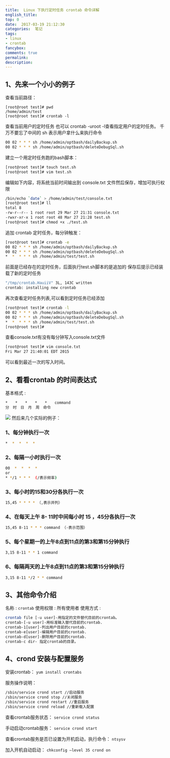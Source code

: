 ```yaml
---
title:  Linux 下执行定时任务 crontab 命令详解
english_title:
top: 0
date:  2017-03-19 21:12:30
categories:  笔记
tags:
- linux
- crontab
fancybox:
comments: true
permalink:
description: 
---
```

## 1、先来一个小小的例子
查看当前路径：
```
[root@root test]# pwd
/home/admin/test 
[root@root test]# crontab -l
```

<!--more-->

查看当前用户的定时任务 也可以 crontab -uroot -l查看指定用户的定时任务。
千万不要忘了中间的 sh 表示用户拿什么来执行命令

```bash
00 02 * * * sh /home/admin/optbash/dailyBackup.sh
00 02 * * * sh /home/admin/optbash/deleteDebugSql.sh
```
建立一个用定时任务跑的bash脚本：

```bash
[root@root test]# touch test.sh
[root@root test]# vim test.sh
```
编辑如下内容，将系统当前时间输出到 console.txt 文件然后保存，增加可执行权限

```bash
/bin/echo `date` > /home/admin/test/console.txt
[root@root test]# ll
total 8
-rw-r--r-- 1 root root 29 Mar 27 21:31 console.txt
-rwxr-xr-x 1 root root 48 Mar 27 21:28 test.sh
[root@root test]# chmod +x ./test.sh
```

追加 crontab 定时任务，每分钟触发：

```bash
[root@root test]# crontab -e
00 02 * * * sh /home/admin/optbash/dailyBackup.sh
00 02 * * * sh /home/admin/optbash/deleteDebugSql.sh
*  *  * * * sh /home/admin/test/test.sh
```

前面是已经存在的定时任务，后面执行test.sh脚本的是追加的 保存后提示已经装载了新的定时任务

```bash
"/tmp/crontab.HauiiV" 3L, 143C written
crontab: installing new crontab
```
再次查看定时任务列表,可以看到定时任务已经添加

```bash
[root@root test]# crontab -l
00 02 * * * sh /home/admin/optbash/dailyBackup.sh
00 02 * * * sh /home/admin/optbash/deleteDebugSql.sh
*  *  * * * sh /home/admin/test/test.sh
[root@root test]# 
```

查看console.txt有没有每分钟写入console.txt文件

```bash
[root@root test]# vim console.txt
Fri Mar 27 21:40:01 EDT 2015 
```

可以看到最近一次的写入时间。

## 2、看看crontab 的时间表达式
基本格式 :
```bash
*　　*　　*　　*　　*　　command
分　时　日　月　周　命令
```
![](http://images.cnitblog.com/blog/34483/201301/08090352-4e0aa3fe4f404b3491df384758229be1.png)
然后来几个实际的例子：

### 1、每分钟执行一次
```bash
*  *  *  *  * 
```

### 2、每隔一小时执行一次 
```bash
00  *  *  *  * 
or
* */1 * * *  (/表示频率)
```

### 3、每小时的15和30分各执行一次 
```bash
15,45 * * * * （,表示并列）
```

### 4、在每天上午 8- 11时中间每小时 15 ，45分各执行一次
```bash
15,45 8-11 * * * command （-表示范围）
```

### 5、每个星期一的上午8点到11点的第3和第15分钟执行
```bash
3,15 8-11 * * 1 command
```

### 6、每隔两天的上午8点到11点的第3和第15分钟执行
```bash
3,15 8-11 */2 * * command
```

## 3、其他命令介绍
名称 : `crontab`
使用权限 : 所有使用者
使用方式 :
```bash
crontab file [-u user]-用指定的文件替代目前的crontab。
crontab-[-u user]-用标准输入替代目前的crontab.
crontab-1[user]-列出用户目前的crontab.
crontab-e[user]-编辑用户目前的crontab.
crontab-d[user]-删除用户目前的crontab.
crontab-c dir- 指定crontab的目录。 
```

## 4、crond 安装与配置服务
安装crontab：
`yum install crontabs`

服务操作说明：
```bash
/sbin/service crond start //启动服务
/sbin/service crond stop //关闭服务
/sbin/service crond restart //重启服务
/sbin/service crond reload //重新载入配置
```

查看crontab服务状态：
`service crond status`

手动启动crontab服务：
`service crond start`

查看crontab服务是否已设置为开机启动，执行命令：
`ntsysv`

加入开机自动启动：
`chkconfig –level 35 crond on`
